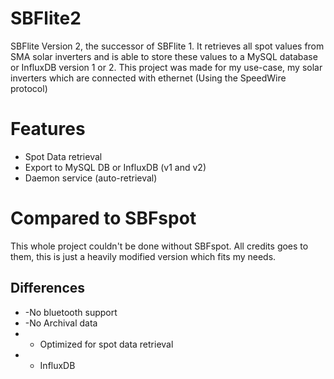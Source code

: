 # SBFlite2
SBFlite Version 2, the successor of SBFlite 1.
It retrieves all spot values from SMA solar inverters and is able to store these values to a MySQL database or InfluxDB version 1 or 2.
This project was made for my use-case, my solar inverters which are connected with ethernet (Using the SpeedWire protocol)

# Features
- Spot Data retrieval
- Export to MySQL DB or InfluxDB (v1 and v2)
- Daemon service (auto-retrieval)

# Compared to SBFspot
This whole project couldn't be done without SBFspot.
All credits goes to them, this is just a heavily modified version which fits my needs.
## Differences
- -No bluetooth support
- -No Archival data
- + Optimized for spot data retrieval
- + InfluxDB
